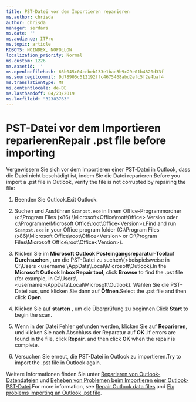 ```yaml
---
title: PST-Datei vor dem Importieren reparieren
ms.author: chrisda
author: chrisda
manager: serdars
ms.date: ''
ms.audience: ITPro
ms.topic: article
ROBOTS: NOINDEX, NOFOLLOW
localization_priority: Normal
ms.custom: 1226
ms.assetid: ''
ms.openlocfilehash: 66b045c04ccbeb133e1bae3b9c29e01b4820d33f
ms.sourcegitcommit: 9d78905c512192ffc4675468abd2efc5f2e4baf4
ms.translationtype: MT
ms.contentlocale: de-DE
ms.lasthandoff: 04/23/2019
ms.locfileid: "32383763"
---
```

# <a name="repair-pst-file-before-importing"></a><span data-ttu-id="6d434-102">PST-Datei vor dem Importieren reparieren</span><span class="sxs-lookup"><span data-stu-id="6d434-102">Repair .pst file before importing</span></span>

<span data-ttu-id="6d434-103">Vergewissern Sie sich vor dem Importieren einer PST-Datei in Outlook, dass die Datei nicht beschädigt ist, indem Sie die Datei reparieren:</span><span class="sxs-lookup"><span data-stu-id="6d434-103">Before you import a .pst file in Outlook, verify the file is not corrupted by repairing the file:</span></span>

1. <span data-ttu-id="6d434-104">Beenden Sie Outlook.</span><span class="sxs-lookup"><span data-stu-id="6d434-104">Exit Outlook.</span></span>

2. <span data-ttu-id="6d434-105">Suchen und Ausführen `Scanpst.exe` in Ihrem Office-Programmordner (c:\Program Files (x86) \Microsoft\<Office\root\Office\> Version oder c:\Programme\Microsoft Office\root\Office\<Version\>).</span><span class="sxs-lookup"><span data-stu-id="6d434-105">Find and run `Scanpst.exe` in your Office program folder (C:\Program Files (x86)\Microsoft Office\root\Office\<Version\> or C:\Program Files\Microsoft Office\root\Office\<Version\>).</span></span>

3. <span data-ttu-id="6d434-106">Klicken Sie im **Microsoft Outlook Posteingangsreparatur-Tool**auf **Durchsuchen** , um die PST-Datei zu suchen\\(\>beispielsweise in C:\Users <username \AppData\Local\Microsoft\Outlook).</span><span class="sxs-lookup"><span data-stu-id="6d434-106">In the **Microsoft Outlook Inbox Repair tool**, click **Browse** to find the .pst file (for example, in C:\Users\\<username\>\AppData\Local\Microsoft\Outlook).</span></span> <span data-ttu-id="6d434-107">Wählen Sie die PST-Datei aus, und klicken Sie dann auf **Öffnen**.</span><span class="sxs-lookup"><span data-stu-id="6d434-107">Select the .pst file and then click **Open**.</span></span>

4. <span data-ttu-id="6d434-108">Klicken Sie auf **starten** , um die Überprüfung zu beginnen.</span><span class="sxs-lookup"><span data-stu-id="6d434-108">Click **Start** to begin the scan.</span></span>

5. <span data-ttu-id="6d434-109">Wenn in der Datei Fehler gefunden werden, klicken Sie auf **Reparieren**, und klicken Sie nach Abschluss der Reparatur auf **OK** .</span><span class="sxs-lookup"><span data-stu-id="6d434-109">If errors are found in the file, click **Repair**, and then click **OK** when the repair is complete.</span></span>

6. <span data-ttu-id="6d434-110">Versuchen Sie erneut, die PST-Datei in Outlook zu importieren.</span><span class="sxs-lookup"><span data-stu-id="6d434-110">Try to import the .pst file in Outlook again.</span></span>

<span data-ttu-id="6d434-111">Weitere Informationen finden Sie unter [Reparieren von Outlook-Datendateien](https://support.office.com/article/25663bc3-11ec-4412-86c4-60458afc5253) und [Beheben von Problemen beim Importieren einer Outlook-PST-Datei](https://support.office.com/article/2d2e50dc-5c36-4ab2-ab50-f1be733b3d6e).</span><span class="sxs-lookup"><span data-stu-id="6d434-111">For more information, see [Repair Outlook data files](https://support.office.com/article/25663bc3-11ec-4412-86c4-60458afc5253) and [Fix problems importing an Outlook .pst file](https://support.office.com/article/2d2e50dc-5c36-4ab2-ab50-f1be733b3d6e).</span></span>
